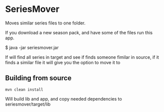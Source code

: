 SeriesMover
===========

Moves similar series files to one folder.

If you download a new season pack, and have some of the files run this app.

$ java -jar seriesmover.jar <target> <source>

If will find all series in target and see if finds someone fimilar in source, if it finds a similar file it will give you the option to move it to <target>


Building from source
--------------------

	mvn clean install

Will build lib and app, and copy needed dependencies to seriesmover/target/lib
